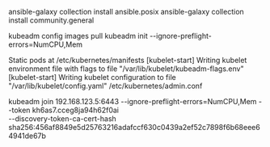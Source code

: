 ansible-galaxy collection install ansible.posix
ansible-galaxy collection install community.general

kubeadm config images pull
kubeadm init --ignore-preflight-errors=NumCPU,Mem

Static pods at /etc/kubernetes/manifests
[kubelet-start] Writing kubelet environment file with flags to file "/var/lib/kubelet/kubeadm-flags.env"
[kubelet-start] Writing kubelet configuration to file "/var/lib/kubelet/config.yaml"
/etc/kubernetes/admin.conf


kubeadm join 192.168.123.5:6443  --ignore-preflight-errors=NumCPU,Mem --token kh6as7.cceg8ja94h62f0ai \
	--discovery-token-ca-cert-hash sha256:456af8849e5d25763216adafccf630c0439a2ef52c7898f6b68eee64941de67b